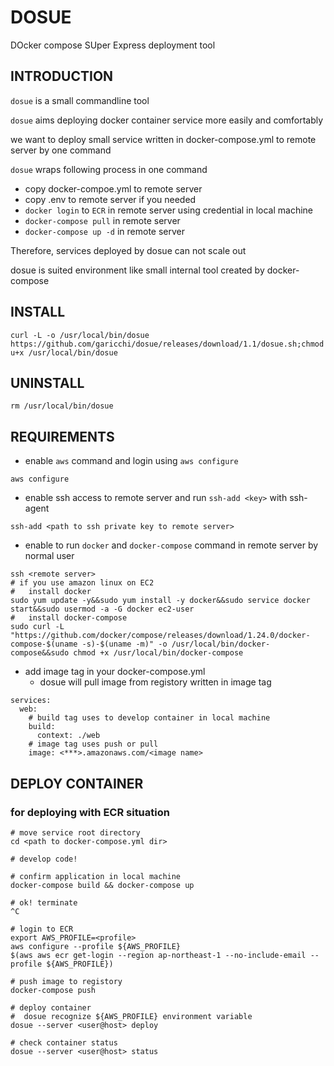 # DOSUE
DOcker compose SUper Express deployment tool

## INTRODUCTION
`dosue` is a small commandline tool

`dosue` aims deploying docker container service more easily and comfortably

we want to deploy small service written in docker-compose.yml to remote server by one command

`dosue` wraps following process in one command
- copy docker-compoe.yml to remote server
- copy .env to remote server if you needed
- `docker login` to `ECR` in remote server using credential in local machine
- `docker-compose pull` in remote server
- `docker-compose up -d` in remote server

Therefore, services deployed by dosue can not scale out

dosue is suited environment like small internal tool created by docker-compose

## INSTALL
```
curl -L -o /usr/local/bin/dosue https://github.com/garicchi/dosue/releases/download/1.1/dosue.sh;chmod u+x /usr/local/bin/dosue
```

## UNINSTALL
```
rm /usr/local/bin/dosue
```

## REQUIREMENTS
- enable `aws` command and login using `aws configure`
```
aws configure
```
- enable ssh access to remote server and run `ssh-add <key>` with ssh-agent
```
ssh-add <path to ssh private key to remote server>
```
- enable to run `docker` and `docker-compose` command in remote server by normal user
```
ssh <remote server>
# if you use amazon linux on EC2
#   install docker
sudo yum update -y&&sudo yum install -y docker&&sudo service docker start&&sudo usermod -a -G docker ec2-user
#   install docker-compose
sudo curl -L "https://github.com/docker/compose/releases/download/1.24.0/docker-compose-$(uname -s)-$(uname -m)" -o /usr/local/bin/docker-compose&&sudo chmod +x /usr/local/bin/docker-compose
```

- add image tag in your docker-compose.yml
  - dosue will pull image from registory written in image tag
```
services:
  web:
    # build tag uses to develop container in local machine
    build:
      context: ./web
    # image tag uses push or pull
    image: <***>.amazonaws.com/<image name>
```


## DEPLOY CONTAINER

### for deploying with ECR situation
```
# move service root directory
cd <path to docker-compose.yml dir>

# develop code!

# confirm application in local machine
docker-compose build && docker-compose up

# ok! terminate
^C

# login to ECR
export AWS_PROFILE=<profile>
aws configure --profile ${AWS_PROFILE}
$(aws aws ecr get-login --region ap-northeast-1 --no-include-email --profile ${AWS_PROFILE})

# push image to registory
docker-compose push

# deploy container
#  dosue recognize ${AWS_PROFILE} environment variable
dosue --server <user@host> deploy

# check container status
dosue --server <user@host> status
```
